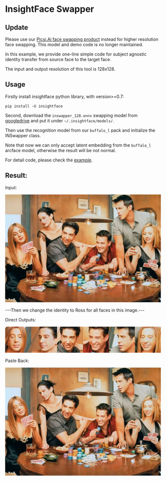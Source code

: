 # InsightFace Swapper

## Update

Please use our [Picsi.Ai face swapping product](https://www.picsi.ai) instead for higher resolution face swapping. This model and demo code is no longer maintained.


In this example, we provide one-line simple code for subject agnostic identity transfer from source face to the target face.

The input and output resolution of this tool is 128x128.


## Usage

Firstly install insightface python library, with version>=0.7:

```
pip install -U insightface
```

Second, download the `inswapper_128.onnx` swapping model from [googledrive]() and put it under `~/.insightface/models/`.

Then use the recognition model from our `buffalo_l` pack and initialize the INSwapper class. 

Note that now we can only accept latent embedding from the `buffalo_l` arcface model, otherwise the result will be not normal.

For detail code, please check the [example](inswapper_main.py).

## Result:

Input: 

<img src="https://raw.githubusercontent.com/nttstar/insightface-resources/master/images/t1.jpg" width="640" />

---Then we change the identity to Ross for all faces in this image.---

Direct Outputs:

<img src="https://raw.githubusercontent.com/nttstar/insightface-resources/master/images/t1_swapped2.jpg" width="640" />

Paste Back:

<img src="https://raw.githubusercontent.com/nttstar/insightface-resources/master/images/t1_swapped.jpg" width="640" />

